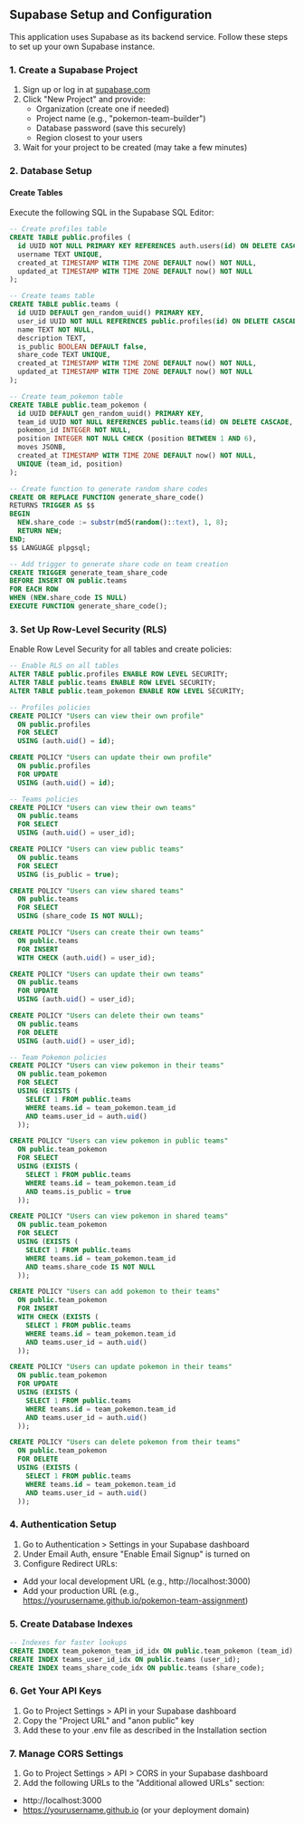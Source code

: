 ## Supabase Setup and Configuration

This application uses Supabase as its backend service. Follow these steps to set up your own Supabase instance.

### 1. Create a Supabase Project

1. Sign up or log in at [supabase.com](https://supabase.com)
2. Click "New Project" and provide:
   - Organization (create one if needed)
   - Project name (e.g., "pokemon-team-builder")
   - Database password (save this securely)
   - Region closest to your users
3. Wait for your project to be created (may take a few minutes)

### 2. Database Setup

#### Create Tables

Execute the following SQL in the Supabase SQL Editor:

```sql
-- Create profiles table
CREATE TABLE public.profiles (
  id UUID NOT NULL PRIMARY KEY REFERENCES auth.users(id) ON DELETE CASCADE,
  username TEXT UNIQUE,
  created_at TIMESTAMP WITH TIME ZONE DEFAULT now() NOT NULL,
  updated_at TIMESTAMP WITH TIME ZONE DEFAULT now() NOT NULL
);

-- Create teams table
CREATE TABLE public.teams (
  id UUID DEFAULT gen_random_uuid() PRIMARY KEY,
  user_id UUID NOT NULL REFERENCES public.profiles(id) ON DELETE CASCADE,
  name TEXT NOT NULL,
  description TEXT,
  is_public BOOLEAN DEFAULT false,
  share_code TEXT UNIQUE,
  created_at TIMESTAMP WITH TIME ZONE DEFAULT now() NOT NULL,
  updated_at TIMESTAMP WITH TIME ZONE DEFAULT now() NOT NULL
);

-- Create team_pokemon table
CREATE TABLE public.team_pokemon (
  id UUID DEFAULT gen_random_uuid() PRIMARY KEY,
  team_id UUID NOT NULL REFERENCES public.teams(id) ON DELETE CASCADE,
  pokemon_id INTEGER NOT NULL,
  position INTEGER NOT NULL CHECK (position BETWEEN 1 AND 6),
  moves JSONB,
  created_at TIMESTAMP WITH TIME ZONE DEFAULT now() NOT NULL,
  UNIQUE (team_id, position)
);

-- Create function to generate random share codes
CREATE OR REPLACE FUNCTION generate_share_code()
RETURNS TRIGGER AS $$
BEGIN
  NEW.share_code := substr(md5(random()::text), 1, 8);
  RETURN NEW;
END;
$$ LANGUAGE plpgsql;

-- Add trigger to generate share code on team creation
CREATE TRIGGER generate_team_share_code
BEFORE INSERT ON public.teams
FOR EACH ROW
WHEN (NEW.share_code IS NULL)
EXECUTE FUNCTION generate_share_code();
```

### 3. Set Up Row-Level Security (RLS)
Enable Row Level Security for all tables and create policies:
``` sql
-- Enable RLS on all tables
ALTER TABLE public.profiles ENABLE ROW LEVEL SECURITY;
ALTER TABLE public.teams ENABLE ROW LEVEL SECURITY;
ALTER TABLE public.team_pokemon ENABLE ROW LEVEL SECURITY;

-- Profiles policies
CREATE POLICY "Users can view their own profile"
  ON public.profiles
  FOR SELECT
  USING (auth.uid() = id);

CREATE POLICY "Users can update their own profile"
  ON public.profiles
  FOR UPDATE
  USING (auth.uid() = id);

-- Teams policies
CREATE POLICY "Users can view their own teams"
  ON public.teams
  FOR SELECT
  USING (auth.uid() = user_id);

CREATE POLICY "Users can view public teams"
  ON public.teams
  FOR SELECT
  USING (is_public = true);

CREATE POLICY "Users can view shared teams"
  ON public.teams
  FOR SELECT
  USING (share_code IS NOT NULL);

CREATE POLICY "Users can create their own teams"
  ON public.teams
  FOR INSERT
  WITH CHECK (auth.uid() = user_id);

CREATE POLICY "Users can update their own teams"
  ON public.teams
  FOR UPDATE
  USING (auth.uid() = user_id);

CREATE POLICY "Users can delete their own teams"
  ON public.teams
  FOR DELETE
  USING (auth.uid() = user_id);

-- Team Pokemon policies
CREATE POLICY "Users can view pokemon in their teams"
  ON public.team_pokemon
  FOR SELECT
  USING (EXISTS (
    SELECT 1 FROM public.teams 
    WHERE teams.id = team_pokemon.team_id 
    AND teams.user_id = auth.uid()
  ));

CREATE POLICY "Users can view pokemon in public teams"
  ON public.team_pokemon
  FOR SELECT
  USING (EXISTS (
    SELECT 1 FROM public.teams 
    WHERE teams.id = team_pokemon.team_id 
    AND teams.is_public = true
  ));

CREATE POLICY "Users can view pokemon in shared teams"
  ON public.team_pokemon
  FOR SELECT
  USING (EXISTS (
    SELECT 1 FROM public.teams 
    WHERE teams.id = team_pokemon.team_id 
    AND teams.share_code IS NOT NULL
  ));

CREATE POLICY "Users can add pokemon to their teams"
  ON public.team_pokemon
  FOR INSERT
  WITH CHECK (EXISTS (
    SELECT 1 FROM public.teams 
    WHERE teams.id = team_pokemon.team_id 
    AND teams.user_id = auth.uid()
  ));

CREATE POLICY "Users can update pokemon in their teams"
  ON public.team_pokemon
  FOR UPDATE
  USING (EXISTS (
    SELECT 1 FROM public.teams 
    WHERE teams.id = team_pokemon.team_id 
    AND teams.user_id = auth.uid()
  ));

CREATE POLICY "Users can delete pokemon from their teams"
  ON public.team_pokemon
  FOR DELETE
  USING (EXISTS (
    SELECT 1 FROM public.teams 
    WHERE teams.id = team_pokemon.team_id 
    AND teams.user_id = auth.uid()
  ));
```

### 4. Authentication Setup
1. Go to Authentication > Settings in your Supabase dashboard
2. Under Email Auth, ensure "Enable Email Signup" is turned on
3. Configure Redirect URLs:
 - Add your local development URL (e.g., http://localhost:3000)
 - Add your production URL (e.g., https://yourusername.github.io/pokemon-team-assignment)

### 5. Create Database Indexes
``` sql
-- Indexes for faster lookups
CREATE INDEX team_pokemon_team_id_idx ON public.team_pokemon (team_id);
CREATE INDEX teams_user_id_idx ON public.teams (user_id);
CREATE INDEX teams_share_code_idx ON public.teams (share_code);
```
### 6. Get Your API Keys
1. Go to Project Settings > API in your Supabase dashboard
2. Copy the "Project URL" and "anon public" key
3. Add these to your .env file as described in the Installation section
### 7. Manage CORS Settings
1. Go to Project Settings > API > CORS in your Supabase dashboard
2. Add the following URLs to the "Additional allowed URLs" section:
 - http://localhost:3000
 - https://yourusername.github.io (or your deployment domain)